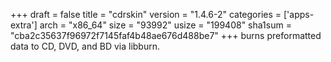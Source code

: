+++
draft = false
title = "cdrskin"
version = "1.4.6-2"
categories = ['apps-extra']
arch = "x86_64"
size = "93992"
usize = "199408"
sha1sum = "cba2c35637f96972f7145faf4b48ae676d488be7"
+++
burns preformatted data to CD, DVD, and BD via libburn.